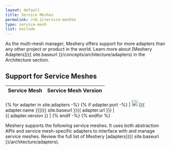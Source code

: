 ```yaml
---
layout: default
title: Service Meshes
permalink: /v0.2/service-meshes
type: service-mesh
list: exclude
---
```



As the multi-mesh manager, Meshery offers support for more adapters than any other project or product in the world. Learn more about [Meshery Adapters]({{ site.baseurl }}/concepts/architecture/adapters) in the Architecture section.

## Support for Service Meshes

| Service Mesh  | Service Mesh Version  |
| :------------ | :------------: |
{% for adapter in site.adapters -%}
{% if adapter.port -%}
| <img src="{{ adapter.image }}" style="width:20px" /> [{{ adapter.name }}]({{ site.baseurl }}{{ adapter.url }}) |&nbsp; &nbsp; &nbsp; &nbsp; &nbsp; &nbsp; &nbsp; &nbsp; &nbsp; &nbsp; &nbsp; &nbsp; &nbsp; &nbsp; &nbsp;&nbsp; &nbsp; &nbsp; &nbsp; &nbsp; &nbsp; {{ adapter.version }} |
{% endif -%}
{% endfor %}

Meshery supports the following service meshes. It uses both abstraction APIs and service mesh-specific adapters to interface with and manage service meshes. Review the full list of Meshery [adapters]({{ site.baseurl }}/architecture/adapters).
